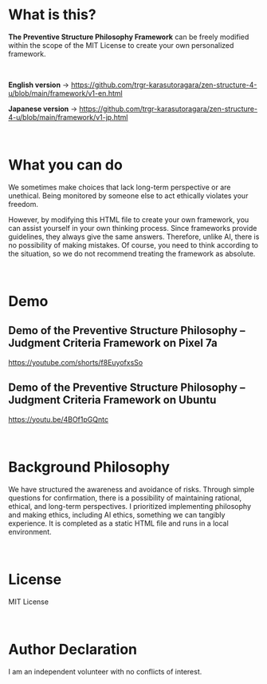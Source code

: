 # What is this?
**The Preventive Structure Philosophy Framework** can be freely modified within the scope of the MIT License to create your own personalized framework.

<br>

**English version** → https://github.com/trgr-karasutoragara/zen-structure-4-u/blob/main/framework/v1-en.html

**Japanese version** → https://github.com/trgr-karasutoragara/zen-structure-4-u/blob/main/framework/v1-jp.html

<br>

# What you can do
We sometimes make choices that lack long-term perspective or are unethical. Being monitored by someone else to act ethically violates your freedom.

However, by modifying this HTML file to create your own framework, you can assist yourself in your own thinking process. Since frameworks provide guidelines, they always give the same answers. Therefore, unlike AI, there is no possibility of making mistakes. Of course, you need to think according to the situation, so we do not recommend treating the framework as absolute.

<br>

# Demo
## Demo of the Preventive Structure Philosophy – Judgment Criteria Framework on Pixel 7a

https://youtube.com/shorts/f8EuyofxsSo

## Demo of the Preventive Structure Philosophy – Judgment Criteria Framework on Ubuntu

https://youtu.be/4BOf1pGQntc

<br>

# Background Philosophy
We have structured the awareness and avoidance of risks. Through simple questions for confirmation, there is a possibility of maintaining rational, ethical, and long-term perspectives. I prioritized implementing philosophy and making ethics, including AI ethics, something we can tangibly experience. It is completed as a static HTML file and runs in a local environment.

<br>

# License
MIT License

<br>

# Author Declaration
I am an independent volunteer with no conflicts of interest.

